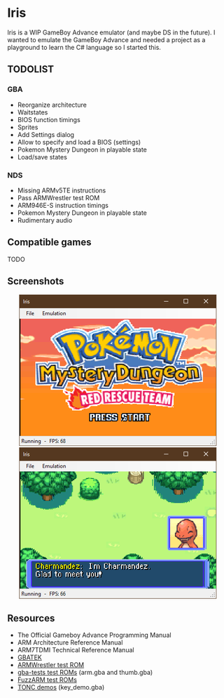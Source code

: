 # Iris

Iris is a WIP GameBoy Advance emulator (and maybe DS in the future). I wanted to emulate the GameBoy Advance and needed a project as a playground to learn the C# language so I started this.

## TODOLIST

### GBA

- Reorganize architecture
- Waitstates
- BIOS function timings
- Sprites
- Add Settings dialog
- Allow to specify and load a BIOS (settings)
- Pokemon Mystery Dungeon in playable state
- Load/save states

### NDS

- Missing ARMv5TE instructions
- Pass ARMWrestler test ROM
- ARM946E-S instruction timings
- Pokemon Mystery Dungeon in playable state
- Rudimentary audio

## Compatible games

TODO

## Screenshots

<p align="center">
  <img src="Screenshots/Capture.PNG"/>
  <img src="Screenshots/Capture-2.PNG"/>
</p>

## Resources

- The Official Gameboy Advance Programming Manual
- ARM Architecture Reference Manual
- ARM7TDMI Technical Reference Manual
- [GBATEK](https://problemkaputt.de/gbatek.htm)
- [ARMWrestler test ROM](https://github.com/destoer/armwrestler-gba-fixed)
- [gba-tests test ROMs](https://github.com/jsmolka/gba-tests) (arm.gba and thumb.gba)
- [FuzzARM test ROMs](https://github.com/DenSinH/FuzzARM)
- [TONC demos](https://www.coranac.com/tonc/text/toc.htm) (key_demo.gba)
